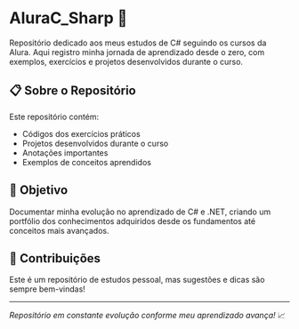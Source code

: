 # AluraC_Sharp 🚀

Repositório dedicado aos meus estudos de C# seguindo os cursos da Alura. Aqui registro minha jornada de aprendizado desde o zero, com exemplos, exercícios e projetos desenvolvidos durante o curso.

## 📋 Sobre o Repositório

Este repositório contém:
- Códigos dos exercícios práticos
- Projetos desenvolvidos durante o curso
- Anotações importantes
- Exemplos de conceitos aprendidos

## 🎯 Objetivo

Documentar minha evolução no aprendizado de C# e .NET, criando um portfólio dos conhecimentos adquiridos desde os fundamentos até conceitos mais avançados.

## 🤝 Contribuições

Este é um repositório de estudos pessoal, mas sugestões e dicas são sempre bem-vindas!

---

*Repositório em constante evolução conforme meu aprendizado avança!* 📈
